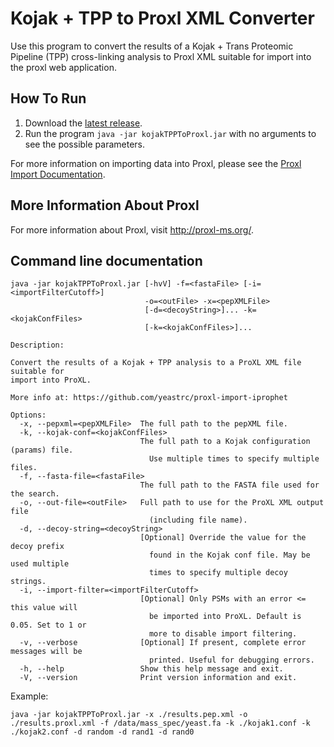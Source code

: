 Kojak + TPP to Proxl XML Converter
==================================

Use this program to convert the results of a Kojak + Trans Proteomic Pipeline (TPP)
cross-linking analysis to Proxl XML suitable for import into the proxl web application.

How To Run
-------------
1. Download the [latest release](https://github.com/yeastrc/proxl-import-kojak-tpp/releases).
2. Run the program ``java -jar kojakTPPToProxl.jar`` with no arguments to see the possible parameters.

For more information on importing data into Proxl, please see the [Proxl Import Documentation](http://proxl-web-app.readthedocs.io/en/latest/using/upload_data.html).

More Information About Proxl
-----------------------------
For more information about Proxl, visit http://proxl-ms.org/.


Command line documentation
---------------------------

```
java -jar kojakTPPToProxl.jar [-hvV] -f=<fastaFile> [-i=<importFilterCutoff>]
                              -o=<outFile> -x=<pepXMLFile>
                              [-d=<decoyString>]... -k=<kojakConfFiles>
                              [-k=<kojakConfFiles>]...

Description:

Convert the results of a Kojak + TPP analysis to a ProXL XML file suitable for
import into ProXL.

More info at: https://github.com/yeastrc/proxl-import-iprophet

Options:
  -x, --pepxml=<pepXMLFile>  The full path to the pepXML file.
  -k, --kojak-conf=<kojakConfFiles>
                             The full path to a Kojak configuration (params) file.
                               Use multiple times to specify multiple files.
  -f, --fasta-file=<fastaFile>
                             The full path to the FASTA file used for the search.
  -o, --out-file=<outFile>   Full path to use for the ProXL XML output file
                               (including file name).
  -d, --decoy-string=<decoyString>
                             [Optional] Override the value for the decoy prefix
                               found in the Kojak conf file. May be used multiple
                               times to specify multiple decoy strings.
  -i, --import-filter=<importFilterCutoff>
                             [Optional] Only PSMs with an error <= this value will
                               be imported into ProXL. Default is 0.05. Set to 1 or
                               more to disable import filtering.
  -v, --verbose              [Optional] If present, complete error messages will be
                               printed. Useful for debugging errors.
  -h, --help                 Show this help message and exit.
  -V, --version              Print version information and exit.
```
 
 Example:
 
  `java -jar kojakTPPToProxl.jar -x ./results.pep.xml -o ./results.proxl.xml
  -f /data/mass_spec/yeast.fa -k ./kojak1.conf -k ./kojak2.conf
  -d random -d rand1 -d rand0`

  
